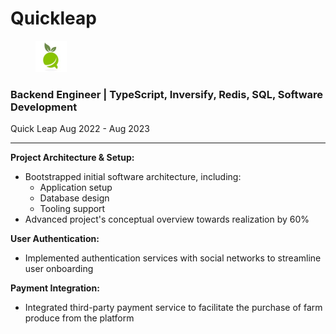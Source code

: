 # Quickleap

<div align="left">

<figure><img src="../.gitbook/assets/image (2).png" alt="" width="50"><figcaption></figcaption></figure>

</div>

### **Backend Engineer | TypeScript, Inversify, Redis, SQL, Software Development**

Quick Leap Aug 2022 - Aug 2023

***

**Project Architecture & Setup:**

* Bootstrapped initial software architecture, including:
  * Application setup
  * Database design
  * Tooling support
* Advanced project's conceptual overview towards realization by 60%

**User Authentication:**

* Implemented authentication services with social networks to streamline user onboarding

**Payment Integration:**

* Integrated third-party payment service to facilitate the purchase of farm produce from the platform
